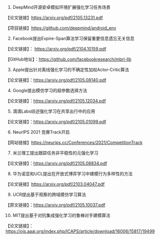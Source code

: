 
1. DeepMind开源安卓模拟环境扩展强化学习任务场景

【论文链接】https://arxiv.org/pdf/2105.13231.pdf

【项目链接】https://github.com/deepmind/android_env 

2. Facebook提出Expire-Span算法学习保留重要信息遗忘无关信息

【论文链接】： https://arxiv.org/pdf/2104.10159.pdf 

【GitHub地址】：https://github.com/facebookresearch/mbrl-lib 

3. Apple提出针对离线强化学习的不确定性加权Actor-Critic算法

【论文链接】：https://arxiv.org/pdf/2105.08140.pdf

4. Google提出模仿学习的超参数选择方法
 
【论文链接】：https://arxiv.org/pdf/2105.12034.pdf 

5. 滴滴Labs综述强化学习在共享出行中的应用

【论文链接】：https://arxiv.org/pdf/2105.01099.pdf 

6. NeurIPS 2021 竞赛Track开启

【网站链接】https://neurips.cc/Conferences/2021/CompetitionTrack 

7. 米兰理工提出跟踪任务非平稳性的元强化学习

【论文链接】：https://arxiv.org/pdf/2105.08834.pdf 

8. 华为诺亚和UCL提出在开放式博弈学习中建模行为多样性的方法

【论文链接】https://arxiv.org/pdf/2103.04047.pdf 

9. UCR提出基于观察的跨域模仿学习算法

【原文链接】：https://arxiv.org/pdf/2105.10037.pdf 

10. MIT提出基于对抗集成强化学习的鲁棒对手建模算法

【论文链接】：https://ojs.aaai.org/index.php/ICAPS/article/download/16006/15817/19499


